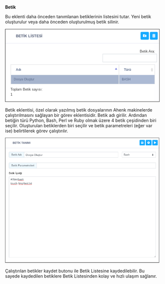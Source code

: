**Betik**

Bu eklenti daha önceden tanımlanan betiklerinin listesini tutar. Yeni betik oluşturulur veya daha önceden oluşturulmuş betik silinir. 

![Betik Listesi](../images/istemcigrupyonetimi/betik_listesi.png)

Betik eklentisi, özel olarak yazılmış betik dosyalarının Ahenk makinelerde çalıştırılmasını sağlayan bir görev eklentisidir. Betik adı girilir. Ardından betiğin türü Python, Bash, Perl ve Ruby olmak üzere 4 betik çeşidinden biri seçilir. Oluşturulan betiklerden biri seçilir ve betik parametreleri (eğer var ise) belirtilerek görev çalıştırılır.

![Betik Tanımı](../images/istemcigrupyonetimi/betik_tanimi.png)

Çalıştırılan betikler kaydet butonu ile Betik Listesine kaydedilebilir. Bu sayede kaydedilen betiklere Betik Listesinden kolay ve hızlı ulaşım sağlanır.